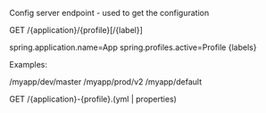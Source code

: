 Config server endpoint - used to get the configuration

GET /{application}/{profile}[/{label}]

spring.application.name=App
spring.profiles.active=Profile
{labels}


Examples:

/myapp/dev/master
/myapp/prod/v2
/myapp/default

GET /{application}-{profile}.(yml | properties)

